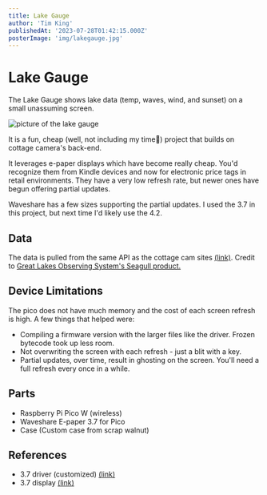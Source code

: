```yaml
---
title: Lake Gauge
author: 'Tim King'
publishedAt: '2023-07-28T01:42:15.000Z'
posterImage: 'img/lakegauge.jpg'
---
```


# Lake Gauge

The Lake Gauge shows lake data (temp, waves, wind, and sunset) on a small unassuming screen.

<img src="/img/lakegauge.jpg" alt="picture of the lake gauge" class="rounded-xl"/>

It is a fun, cheap (well, not including my time🤣) project that builds on cottage camera's back-end.

It leverages e-paper displays which have become really cheap. You'd recognize them from Kindle devices and now for electronic price tags in retail environments. They have a very low refresh rate, but newer ones have begun offering partial updates.

Waveshare has a few sizes supporting the partial updates. I used the 3.7 in this project, but next time I'd likely use the 4.2.

## Data
The data is pulled from the same API as the cottage cam sites [(link)](https://king.cottage.cam). Credit to [Great Lakes Observing System's Seagull product.](https://glos.org/priorities/seagull/)

## Device Limitations
The pico does not have much memory and the cost of each screen refresh is high. A few things that helped were:

- Compiling a firmware version with the larger files like the driver. Frozen bytecode took up less room.
- Not overwriting the screen with each refresh - just a blit with a key.
- Partial updates, over time, result in ghosting on the screen. You'll need a full refresh every once in a while.

## Parts
- Raspberry Pi Pico W (wireless)
- Waveshare E-paper 3.7 for Pico
- Case (Custom case from scrap walnut)

## References
- 3.7 driver (customized) [(link)](https://github.com/phoreglad/pico-epaper/blob/main/Pico_ePaper.py)
- 3.7 display [(link)](https://www.google.com/url?sa=t&rct=j&q=&esrc=s&source=web&cd=&cad=rja&uact=8&ved=2ahUKEwils6uatbWAAxWGkmoFHYAqDaoQFnoECCMQAQ&url=https%3A%2F%2Fwww.waveshare.com%2Fpico-epaper-3.7.htm&usg=AOvVaw2vU4oO10rh86dSng-JInIe&opi=89978449)
